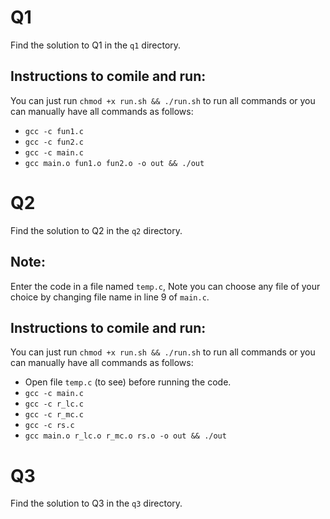# Q1
Find the solution to Q1 in the ```q1``` directory.
## Instructions to comile and run:
You can just run ```chmod +x run.sh && ./run.sh``` to run all commands or you can manually have all commands as follows:
- ```gcc -c fun1.c```
- ```gcc -c fun2.c```
- ```gcc -c main.c```
- ```gcc main.o fun1.o fun2.o -o out && ./out```

# Q2
Find the solution to Q2 in the ```q2``` directory.

## Note:
Enter the code in a file named ```temp.c```, Note you can choose any file of your choice by changing file name in line 9 of ```main.c```.


## Instructions to comile and run:
You can just run ```chmod +x run.sh && ./run.sh``` to run all commands or you can manually have all commands as follows:
- Open file ```temp.c``` (to see) before running the code.
- ```gcc -c main.c```
- ```gcc -c r_lc.c```
- ```gcc -c r_mc.c```
- ```gcc -c rs.c```
- ```gcc main.o r_lc.o r_mc.o rs.o -o out && ./out```

# Q3
Find the solution to Q3 in the ```q3``` directory.